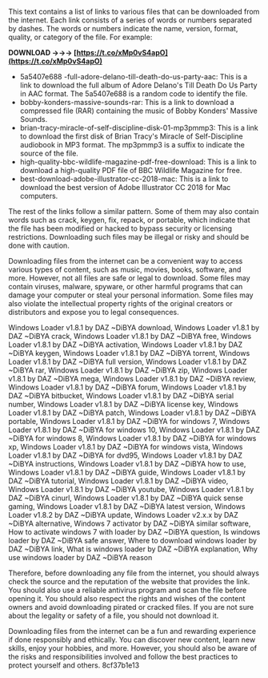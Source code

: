 This text contains a list of links to various files that can be downloaded from the internet. Each link consists of a series of words or numbers separated by dashes. The words or numbers indicate the name, version, format, quality, or category of the file. For example:
 
**DOWNLOAD →→→ [https://t.co/xMp0vS4apO](https://t.co/xMp0vS4apO)**


 
- 5a5407e688 -full-adore-delano-till-death-do-us-party-aac: This is a link to download the full album of Adore Delano's Till Death Do Us Party in AAC format. The 5a5407e688 is a random code to identify the file.
- bobby-konders-massive-sounds-rar: This is a link to download a compressed file (RAR) containing the music of Bobby Konders' Massive Sounds.
- brian-tracy-miracle-of-self-discipline-disk-01-mp3pmmp3: This is a link to download the first disk of Brian Tracy's Miracle of Self-Discipline audiobook in MP3 format. The mp3pmmp3 is a suffix to indicate the source of the file.
- high-quality-bbc-wildlife-magazine-pdf-free-download: This is a link to download a high-quality PDF file of BBC Wildlife Magazine for free.
- best-download-adobe-illustrator-cc-2018-mac: This is a link to download the best version of Adobe Illustrator CC 2018 for Mac computers.

The rest of the links follow a similar pattern. Some of them may also contain words such as crack, keygen, fix, repack, or portable, which indicate that the file has been modified or hacked to bypass security or licensing restrictions. Downloading such files may be illegal or risky and should be done with caution.
  
Downloading files from the internet can be a convenient way to access various types of content, such as music, movies, books, software, and more. However, not all files are safe or legal to download. Some files may contain viruses, malware, spyware, or other harmful programs that can damage your computer or steal your personal information. Some files may also violate the intellectual property rights of the original creators or distributors and expose you to legal consequences.
 
Windows Loader v1.8.1 by DAZ ~DiBYA download,  Windows Loader v1.8.1 by DAZ ~DiBYA crack,  Windows Loader v1.8.1 by DAZ ~DiBYA free,  Windows Loader v1.8.1 by DAZ ~DiBYA activation,  Windows Loader v1.8.1 by DAZ ~DiBYA keygen,  Windows Loader v1.8.1 by DAZ ~DiBYA torrent,  Windows Loader v1.8.1 by DAZ ~DiBYA full version,  Windows Loader v1.8.1 by DAZ ~DiBYA rar,  Windows Loader v1.8.1 by DAZ ~DiBYA zip,  Windows Loader v1.8.1 by DAZ ~DiBYA mega,  Windows Loader v1.8.1 by DAZ ~DiBYA review,  Windows Loader v1.8.1 by DAZ ~DiBYA forum,  Windows Loader v1.8.1 by DAZ ~DiBYA bitbucket,  Windows Loader v1.8.1 by DAZ ~DiBYA serial number,  Windows Loader v1.8.1 by DAZ ~DiBYA license key,  Windows Loader v1.8.1 by DAZ ~DiBYA patch,  Windows Loader v1.8.1 by DAZ ~DiBYA portable,  Windows Loader v1.8.1 by DAZ ~DiBYA for windows 7,  Windows Loader v1.8.1 by DAZ ~DiBYA for windows 10,  Windows Loader v1.8.1 by DAZ ~DiBYA for windows 8,  Windows Loader v1.8.1 by DAZ ~DiBYA for windows xp,  Windows Loader v1.8.1 by DAZ ~DiBYA for windows vista,  Windows Loader v1.8.1 by DAZ ~DiBYA for dvd95,  Windows Loader v1.8.1 by DAZ ~DiBYA instructions,  Windows Loader v1.8.1 by DAZ ~DiBYA how to use,  Windows Loader v1.8.1 by DAZ ~DiBYA guide,  Windows Loader v1.8.1 by DAZ ~DiBYA tutorial,  Windows Loader v1.8.1 by DAZ ~DiBYA video,  Windows Loader v1.8.1 by DAZ ~DiBYA youtube,  Windows Loader v1.8.1 by DAZ ~DiBYA cinurl,  Windows Loader v1.8.1 by DAZ ~DiBYA quick sense gaming,  Windows Loader v1.8.1 by DAZ ~DiBYA latest version,  Windows Loader v1.8.2 by DAZ ~DiBYA update,  Windows Loader v2.x.x by DAZ ~DiBYA alternative,  Windows 7 activator by DAZ ~DiBYA similar software,  How to activate windows 7 with loader by DAZ ~DiBYA question,  Is windows loader by DAZ ~DiBYA safe answer,  Where to download windows loader by DAZ ~DiBYA link,  What is windows loader by DAZ ~DiBYA explanation,  Why use windows loader by DAZ ~DiBYA reason
 
Therefore, before downloading any file from the internet, you should always check the source and the reputation of the website that provides the link. You should also use a reliable antivirus program and scan the file before opening it. You should also respect the rights and wishes of the content owners and avoid downloading pirated or cracked files. If you are not sure about the legality or safety of a file, you should not download it.
 
Downloading files from the internet can be a fun and rewarding experience if done responsibly and ethically. You can discover new content, learn new skills, enjoy your hobbies, and more. However, you should also be aware of the risks and responsibilities involved and follow the best practices to protect yourself and others.
 8cf37b1e13
 
